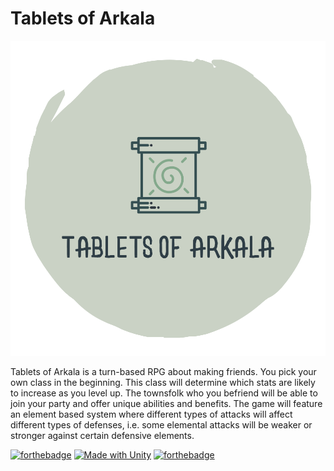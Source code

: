 # Tablets of Arkala
![logo](https://github.com/brooksryba/alpha/blob/dev/Assets/Resources/Sprites/Logo/tablets.png?raw=true)

Tablets of Arkala is a turn-based RPG about making friends. You pick your own class in the beginning. This class will determine which stats are likely to increase as you level up. The townsfolk who you befriend will be able to join your party and offer unique abilities and benefits. The game will feature an element based system where different types of attacks will affect different types of defenses, i.e. some elemental attacks will be weaker or stronger against certain defensive elements.

[![forthebadge](https://forthebadge.com/images/badges/made-with-c-sharp.svg)](https://forthebadge.com)
[![Made with Unity](https://img.shields.io/badge/Made%20with-Unity-57b9d3.svg?style=for-the-badge&logo=unity)](https://unity3d.com)
[![forthebadge](https://forthebadge.com/images/badges/powered-by-coders-sweat.svg)](https://forthebadge.com)